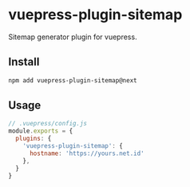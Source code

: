 # vuepress-plugin-sitemap

Sitemap generator plugin for vuepress.

## Install

```sh
npm add vuepress-plugin-sitemap@next
```

## Usage

```js
// .vuepress/config.js
module.exports = {
  plugins: {
    'vuepress-plugin-sitemap': {
      hostname: 'https://yours.net.id'
    },
  }
}
```
